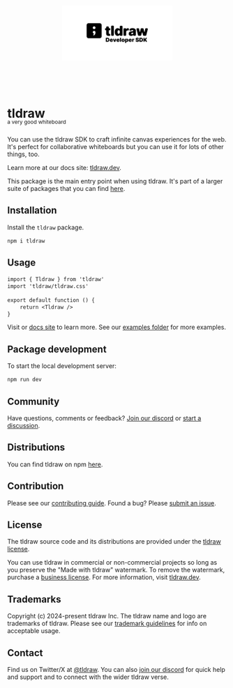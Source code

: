 <div alt style="text-align: center; transform: scale(.5);">
	<picture>
		<source media="(prefers-color-scheme: dark)" srcset="https://github.com/tldraw/tldraw/raw/main/assets/github-hero-dark.png" />
		<img alt="tldraw" src="https://github.com/tldraw/tldraw/raw/main/assets/github-hero-light.png" />
	</picture>
</div>

# tldraw

<div style="margin: -1.5rem 0 1.5rem 0; font-size: 12px;">a very good whiteboard</div>

You can use the tldraw SDK to craft infinite canvas experiences for the web. It's perfect for collaborative whiteboards but you can use it for lots of other things, too.

Learn more at our docs site: [tldraw.dev](https://tldraw.dev).

This package is the main entry point when using tldraw. It's part of a larger suite of packages that you can find [here](https://www.npmjs.com/search?q=%40tldraw).

## Installation

Install the `tldraw` package.

```bash
npm i tldraw
```

## Usage

```tsx
import { Tldraw } from 'tldraw'
import 'tldraw/tldraw.css'

export default function () {
	return <Tldraw />
}
```

Visit or [docs site](https://tldraw.dev) to learn more. See our [examples folder](https://github.com/tldraw/tldraw/tree/main/apps/examples) for more examples.

## Package development

To start the local development server:

```bash
npm run dev
```

## Community

Have questions, comments or feedback? [Join our discord](https://discord.gg/rhsyWMUJxd) or [start a discussion](https://github.com/tldraw/tldraw/discussions/new).

## Distributions

You can find tldraw on npm [here](https://www.npmjs.com/package/tldraw?activeTab=versions).

## Contribution

Please see our [contributing guide](https://github.com/tldraw/tldraw/blob/main/CONTRIBUTING.md). Found a bug? Please [submit an issue](https://github.com/tldraw/tldraw/issues/new).

## License

The tldraw source code and its distributions are provided under the [tldraw license](https://github.com/tldraw/tldraw/blob/main/LICENSE.md).

You can use tldraw in commercial or non-commercial projects so long as you preserve the "Made with tldraw" watermark. To remove the watermark, purchase a [business license](https://tldraw.dev/#pricing). For more information, visit [tldraw.dev](https://tldraw.dev).

## Trademarks

Copyright (c) 2024-present tldraw Inc. The tldraw name and logo are trademarks of tldraw. Please see our [trademark guidelines](https://github.com/tldraw/tldraw/blob/main/TRADEMARKS.md) for info on acceptable usage.

## Contact

Find us on Twitter/X at [@tldraw](https://twitter.com/tldraw). You can also [join our discord](https://discord.gg/rhsyWMUJxd) for quick help and support and to connect with the wider tldraw verse.

